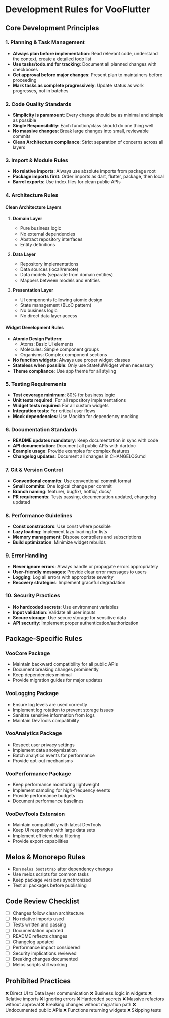 # Development Rules for VooFlutter

## Core Development Principles

### 1. Planning & Task Management
- **Always plan before implementation**: Read relevant code, understand the context, create a detailed todo list
- **Use tasks/todo.md for tracking**: Document all planned changes with checkboxes
- **Get approval before major changes**: Present plan to maintainers before proceeding
- **Mark tasks as complete progressively**: Update status as work progresses, not in batches

### 2. Code Quality Standards
- **Simplicity is paramount**: Every change should be as minimal and simple as possible
- **Single Responsibility**: Each function/class should do one thing well
- **No massive changes**: Break large changes into small, reviewable commits
- **Clean Architecture compliance**: Strict separation of concerns across all layers

### 3. Import & Module Rules
- **No relative imports**: Always use absolute imports from package root
- **Package imports first**: Order imports as dart, flutter, package, then local
- **Barrel exports**: Use index files for clean public APIs

### 4. Architecture Rules

#### Clean Architecture Layers
1. **Domain Layer**
   - Pure business logic
   - No external dependencies
   - Abstract repository interfaces
   - Entity definitions

2. **Data Layer**
   - Repository implementations
   - Data sources (local/remote)
   - Data models (separate from domain entities)
   - Mappers between models and entities

3. **Presentation Layer**
   - UI components following atomic design
   - State management (BLoC pattern)
   - No business logic
   - No direct data layer access

#### Widget Development Rules
- **Atomic Design Pattern**: 
  - Atoms: Basic UI elements
  - Molecules: Simple component groups
  - Organisms: Complex component sections
- **No function widgets**: Always use proper widget classes
- **Stateless when possible**: Only use StatefulWidget when necessary
- **Theme compliance**: Use app theme for all styling

### 5. Testing Requirements
- **Test coverage minimum**: 80% for business logic
- **Unit tests required**: For all repository implementations
- **Widget tests required**: For all custom widgets
- **Integration tests**: For critical user flows
- **Mock dependencies**: Use Mockito for dependency mocking

### 6. Documentation Standards
- **README updates mandatory**: Keep documentation in sync with code
- **API documentation**: Document all public APIs with dartdoc
- **Example usage**: Provide examples for complex features
- **Changelog updates**: Document all changes in CHANGELOG.md

### 7. Git & Version Control
- **Conventional commits**: Use conventional commit format
- **Small commits**: One logical change per commit
- **Branch naming**: feature/, bugfix/, hotfix/, docs/
- **PR requirements**: Tests passing, documentation updated, changelog updated

### 8. Performance Guidelines
- **Const constructors**: Use const where possible
- **Lazy loading**: Implement lazy loading for lists
- **Memory management**: Dispose controllers and subscriptions
- **Build optimization**: Minimize widget rebuilds

### 9. Error Handling
- **Never ignore errors**: Always handle or propagate errors appropriately
- **User-friendly messages**: Provide clear error messages to users
- **Logging**: Log all errors with appropriate severity
- **Recovery strategies**: Implement graceful degradation

### 10. Security Practices
- **No hardcoded secrets**: Use environment variables
- **Input validation**: Validate all user inputs
- **Secure storage**: Use secure storage for sensitive data
- **API security**: Implement proper authentication/authorization

## Package-Specific Rules

### VooCore Package
- Maintain backward compatibility for all public APIs
- Document breaking changes prominently
- Keep dependencies minimal
- Provide migration guides for major updates

### VooLogging Package
- Ensure log levels are used correctly
- Implement log rotation to prevent storage issues
- Sanitize sensitive information from logs
- Maintain DevTools compatibility

### VooAnalytics Package
- Respect user privacy settings
- Implement data anonymization
- Batch analytics events for performance
- Provide opt-out mechanisms

### VooPerformance Package
- Keep performance monitoring lightweight
- Implement sampling for high-frequency events
- Provide performance budgets
- Document performance baselines

### VooDevTools Extension
- Maintain compatibility with latest DevTools
- Keep UI responsive with large data sets
- Implement efficient data filtering
- Provide export capabilities

## Melos & Monorepo Rules
- Run `melos bootstrap` after dependency changes
- Use melos scripts for common tasks
- Keep package versions synchronized
- Test all packages before publishing

## Code Review Checklist
- [ ] Changes follow clean architecture
- [ ] No relative imports used
- [ ] Tests written and passing
- [ ] Documentation updated
- [ ] README reflects changes
- [ ] Changelog updated
- [ ] Performance impact considered
- [ ] Security implications reviewed
- [ ] Breaking changes documented
- [ ] Melos scripts still working

## Prohibited Practices
❌ Direct UI to Data layer communication
❌ Business logic in widgets
❌ Relative imports
❌ Ignoring errors
❌ Hardcoded secrets
❌ Massive refactors without approval
❌ Breaking changes without migration path
❌ Undocumented public APIs
❌ Functions returning widgets
❌ Skipping tests